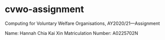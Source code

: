 # cvwo-assignment
Computing for Voluntary Welfare Organisations, AY2020/21—Assignment

Name: Hannah Chia Kai Xin
Matriculation Number: A0225702N